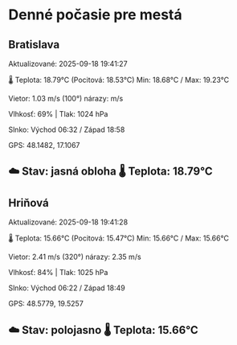 ﻿# Denné počasie pre mestá

## Bratislava
Aktualizované: 2025-09-18 19:41:27

🌡️ Teplota: 18.79°C 
(Pocitová: 18.53°C)
Min: 18.68°C / Max: 19.23°C

Vietor: 1.03 m/s    (100°) 
nárazy:  m/s

Vlhkosť: 69% | Tlak: 1024 hPa

Slnko: Východ 06:32 / Západ 18:58

GPS: 48.1482, 17.1067

☁️ Stav: jasná obloha        🌡️ Teplota: 18.79°C
---

## Hriňová
Aktualizované: 2025-09-18 19:41:28

🌡️ Teplota: 15.66°C 
(Pocitová: 15.47°C)
Min: 15.66°C / Max: 15.66°C

Vietor: 2.41 m/s (320°)
nárazy: 2.35 m/s

Vlhkosť: 84% | Tlak: 1025 hPa

Slnko: Východ 06:22 / Západ 18:49

GPS: 48.5779, 19.5257

☁️ Stav: polojasno        🌡️ Teplota: 15.66°C
---
